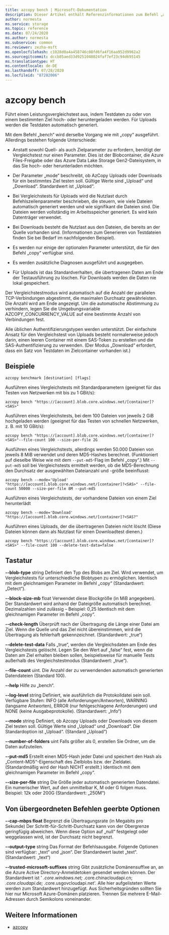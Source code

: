 ```yaml
---
title: azcopy bench | Microsoft-Dokumentation
description: Dieser Artikel enthält Referenzinformationen zum Befehl „azcopy bench“.
author: normesta
ms.service: storage
ms.topic: reference
ms.date: 07/24/2020
ms.author: normesta
ms.subservice: common
ms.reviewer: zezha-msft
ms.openlocfilehash: c1028d0a4a458746c08fd6fa4f16aa952d9962a2
ms.sourcegitcommit: dccb85aed33d9251048024faf7ef23c94d695145
ms.translationtype: HT
ms.contentlocale: de-DE
ms.lasthandoff: 07/28/2020
ms.locfileid: "87282006"
---
```

# <a name="azcopy-benchmark"></a>azcopy bench

Führt einen Leistungsvergleichstest aus, indem Testdaten zu oder von einem bestimmten Ziel hoch- oder heruntergeladen werden. Für Uploads werden die Testdaten automatisch generiert.

Mit dem Befehl „bench“ wird derselbe Vorgang wie mit „copy“ ausgeführt. Allerdings bestehen folgende Unterschiede: 

  - Anstatt sowohl Quell- als auch Zielparameter zu erfordern, benötigt der Vergleichstest nur einen Parameter. Dies ist der Blobcontainer, die Azure Files-Freigabe oder das Azure Data Lake Storage Gen2-Dateisystem, in das Sie hoch- oder herunterladen möchten.

  - Der Parameter „mode“ beschreibt, ob AzCopy Uploads oder Downloads für ein bestimmtes Ziel testen soll. Gültige Werte sind „Upload“ und „Download“. Standardwert ist „Upload“.

  - Bei Vergleichstests für Uploads wird die Nutzlast durch Befehlszeilenparameter beschrieben, die steuern, wie viele Dateien automatisch generiert werden und wie signifikant die Dateien sind. Die Dateien werden vollständig im Arbeitsspeicher generiert. Es wird kein Datenträger verwendet.

  - Bei Downloads besteht die Nutzlast aus den Dateien, die bereits an der Quelle vorhanden sind. (Informationen zum Generieren von Testdateien finden Sie bei Bedarf im nachfolgenden Beispiel).
  
  - Es werden nur einige der optionalen Parameter unterstützt, die für den Befehl „copy“ verfügbar sind.
  
  - Es werden zusätzliche Diagnosen ausgeführt und ausgegeben.
  
  - Für Uploads ist das Standardverhalten, die übertragenen Daten am Ende der Testausführung zu löschen.  Für Downloads werden die Daten nie lokal gespeichert.

Der Vergleichstestmodus wird automatisch auf die Anzahl der parallelen TCP-Verbindungen abgestimmt, die maximalen Durchsatz gewährleisten. Die Anzahl wird am Ende angezeigt. Um die automatische Abstimmung zu verhindern, legen Sie die Umgebungsvariable AZCOPY_CONCURRENCY_VALUE auf eine bestimmte Anzahl von Verbindungen fest. 

Alle üblichen Authentifizierungstypen werden unterstützt. Der einfachste Ansatz für den Vergleichstest von Uploads besteht normalerweise jedoch darin, einen leeren Container mit einem SAS-Token zu erstellen und die SAS-Authentifizierung zu verwenden. (Der Modus „Download“ erfordert, dass ein Satz von Testdaten im Zielcontainer vorhanden ist.)

## <a name="examples"></a>Beispiele

```azcopy
azcopy benchmark [destination] [flags]
```

Ausführen eines Vergleichstests mit Standardparametern (geeignet für das Testen von Netzwerken mit bis zu 1 GBit/s):

```azcopy
azcopy bench "https://[account].blob.core.windows.net/[container]?<SAS>"
```
Ausführen eines Vergleichstests, bei dem 100 Dateien von jeweils 2 GiB hochgeladen werden (geeignet für das Testen von schnellen Netzwerken, z. B. mit 10 GBit/s):

```azcopy
azcopy bench "https://[account].blob.core.windows.net/[container]?<SAS>"--file-count 100 --size-per-file 2G
```
Ausführen eines Vergleichstests, allerdings werden 50.000 Dateien von jeweils 8 MiB verwendet und deren MD5-Hashes berechnet. (Funktioniert auf dieselbe Weise wie mit dem `--put-md5`-Flag im Befehl „copy“.) Mit `--put-md5` soll bei Vergleichstests ermittelt werden, ob die MD5-Berechnung den Durchsatz der ausgewählten Dateianzahl und -größe beeinflusst:

```azcopy
azcopy bench --mode='Upload' "https://[account].blob.core.windows.net/[container]?<SAS>" --file-count 50000 --size-per-file 8M --put-md5
```

Ausführen eines Vergleichstests, der vorhandene Dateien von einem Ziel herunterlädt

```azcopy
azcopy bench --mode='Download' "https://[account].blob.core.windows.net/[container]?<SAS?"
```

Ausführen eines Uploads, der die übertragenen Dateien nicht löscht (Diese Dateien können dann als Nutzlast für einen Downloadtest dienen.)

```azcopy
azcopy bench "https://[account].blob.core.windows.net/[container]?<SAS>" --file-count 100 --delete-test-data=false
```

## <a name="options"></a>Tastatur

**--blob-type** string  Definiert den Typ des Blobs am Ziel. Wird verwendet, um Vergleichstests für unterschiedliche Blobtypen zu ermöglichen. Identisch mit dem gleichnamigen Parameter im Befehl „copy“ (Standardwert: „Detect“).

**--block-size-mb** float  Verwendet diese Blockgröße (in MiB angegeben). Der Standardwert wird anhand der Dateigröße automatisch berechnet. Dezimalzahlen sind zulässig – Beispiel: 0,25 Identisch mit dem gleichnamigen Parameter im Befehl „copy“.

**--check-length**  Überprüft nach der Übertragung die Länge einer Datei am Ziel. Wenn die Quelle und das Ziel nicht übereinstimmen, wird die Übertragung als fehlerhaft gekennzeichnet. (Standardwert: „true“)

**--delete-test-data**  Falls „true“, werden die Vergleichsdaten am Ende des Vergleichstests gelöscht.  Legen Sie den Wert auf „false“ fest, wenn die Daten am Ziel erhalten bleiben sollen, beispielsweise für manuelle Tests außerhalb des Vergleichstestmodus (Standardwert: „true“).

**--file-count** uint.  Die Anzahl der zu verwendenden automatisch generierten Datendateien (Standard 100).

**--help**  Hilfe zu „bench“.

**--log-level** string  Definiert, wie ausführlich die Protokolldatei sein soll. Verfügbare Stufen: INFO (alle Anforderungen/Antworten), WARNING (langsame Antworten), ERROR (nur fehlgeschlagene Anforderungen) und NONE (keine Ausgabeprotokolle). (Standardwert: „Info“)

**--mode** string  Definiert, ob Azcopy Uploads oder Downloads von diesem Ziel testen soll. Gültige Werte sind „Upload“ und „Download“. Die Standardoption ist „Upload“. (Standard „Upload“)

**--number-of-folders** uint  Falls größer als 0, erstellen Sie Ordner, um die Daten aufzuteilen.

**--put-md5**  Erstellt einen MD5-Hash jeder Datei und speichert den Hash als „Content-MD5“-Eigenschaft des Zielblobs bzw. der Zieldatei. (Standardmäßig wird der Hash NICHT erstellt.) Identisch mit dem gleichnamigen Parameter im Befehl „copy“.

**--size-per-file** string  Die Größe jeder automatisch generierten Datendatei. Ein numerischer Wert, auf den unmittelbar K, M oder G folgen muss. Beispiel: 12k oder 200G (Standardwert: „250M“)

## <a name="options-inherited-from-parent-commands"></a>Von übergeordneten Befehlen geerbte Optionen

**--cap-mbps float**  Begrenzt die Übertragungsrate (in Megabits pro Sekunde) Der Schritt-für-Schritt-Durchsatz kann von der Obergrenze geringfügig abweichen. Wenn diese Option auf „null“ festgelegt oder weggelassen wird, ist der Durchsatz nicht begrenzt.

**--output-type** string  Das Format der Befehlsausgabe. Folgende Optionen sind verfügbar: „text“ und „json“. Der Standardwert lautet „text“. (Standardwert: „text“)

**--trusted-microsoft-suffixes** string   Gibt zusätzliche Domänensuffixe an, an die Azure Active Directory-Anmeldetoken gesendet werden können.  Der Standardwert ist ' *.core.windows.net;* .core.chinacloudapi.cn; *.core.cloudapi.de;* .core.usgovcloudapi.net'. Alle hier aufgelisteten Werte werden zum Standardwert hinzugefügt. Aus Sicherheitsgründen sollten Sie hier nur Microsoft Azure-Domänen platzieren. Trennen Sie mehrere E-Mail-Adressen durch Semikolons voneinander.


## <a name="see-also"></a>Weitere Informationen

- [azcopy](storage-ref-azcopy.md)
